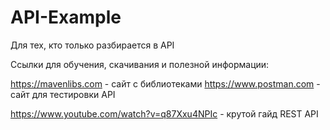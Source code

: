 # API-Example
Для тех, кто только разбирается в API

Ссылки для обучения, скачивания и полезной информации:

https://mavenlibs.com - сайт с библиотеками
https://www.postman.com - сайт для тестировки API

https://www.youtube.com/watch?v=q87Xxu4NPIc - крутой гайд REST API
